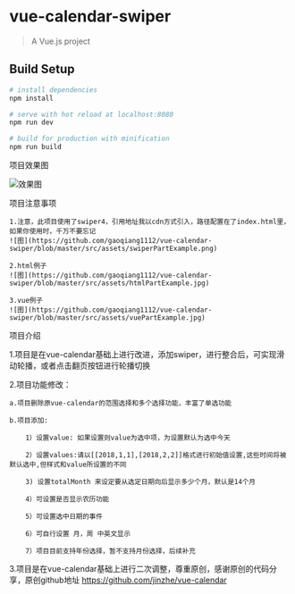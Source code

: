 # vue-calendar-swiper

> A Vue.js project

## Build Setup

``` bash
# install dependencies
npm install

# serve with hot reload at localhost:8080
npm run dev

# build for production with minification
npm run build
```
项目效果图

  ![效果图](https://github.com/gaoqiang1112/vue-calendar-swiper/blob/master/src/assets/ImpressionDrawing.jpg)

项目注意事项

    1.注意，此项目使用了swiper4，引用地址我以cdn方式引入，路径配置在了index.html里，如果你使用时，千万不要忘记
    ![图](https://github.com/gaoqiang1112/vue-calendar-swiper/blob/master/src/assets/swiperPartExample.png)
    
    2.html例子
    ![图](https://github.com/gaoqiang1112/vue-calendar-swiper/blob/master/src/assets/htmlPartExample.jpg)
    
    3.vue例子
    ![图](https://github.com/gaoqiang1112/vue-calendar-swiper/blob/master/src/assets/vuePartExample.jpg)
    
    
项目介绍

1.项目是在vue-calendar基础上进行改进，添加swiper，进行整合后，可实现滑动轮播，或者点击翻页按钮进行轮播切换

2.项目功能修改：

	a.项目删除原vue-calendar的范围选择和多个选择功能，丰富了单选功能

	b.项目添加: 

	    1）设置value: 如果设置则value为选中项，为设置默认为选中今天

	    2）设置values:请以[[2018,1,1],[2018,2,2]]格式进行初始值设置,这些时间将被默认选中,但样式和value所设置的不同

        3) 设置totalMonth 来设定要从选定日期向后显示多少个月，默认是14个月

        4）可设置是否显示农历功能

        5）可设置选中日期的事件

	    6）可自行设置 月，周 中英文显示

        7）项目目前支持年份选择，暂不支持月份选择，后续补充



3.项目是在vue-calendar基础上进行二次调整，尊重原创，感谢原创的代码分享，原创github地址 https://github.com/jinzhe/vue-calendar
